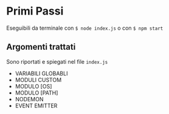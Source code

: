 # Primi Passi

Eseguibili da terminale con `$ node index.js` o con `$ npm start`

## Argomenti trattati

Sono riportati e spiegati nel file `index.js`

-   VARIABILI GLOBABLI
-   MODULI CUSTOM
-   MODULO [OS]
-   MODULO [PATH]
-   NODEMON
-   EVENT EMITTER
